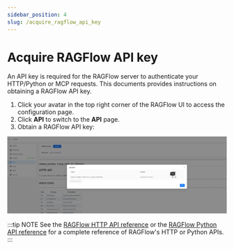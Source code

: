 ```yaml
---
sidebar_position: 4
slug: /acquire_ragflow_api_key
---
```


# Acquire RAGFlow API key

An API key is required for the RAGFlow server to authenticate your HTTP/Python or MCP requests. This documents provides instructions on obtaining a RAGFlow API key.

1. Click your avatar in the top right corner of the RAGFlow UI to access the configuration page.
2. Click **API** to switch to the **API** page.
3. Obtain a RAGFlow API key:

![ragflow_api_key](https://raw.githubusercontent.com/infiniflow/ragflow-docs/main/images/ragflow_api_key.jpg)

:::tip NOTE
See the [RAGFlow HTTP API reference](../references/http_api_reference.md) or the [RAGFlow Python API reference](../references/python_api_reference.md) for a complete reference of RAGFlow's HTTP or Python APIs.
:::